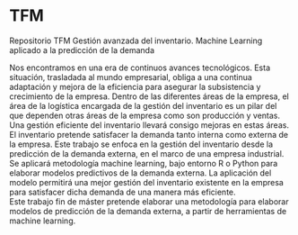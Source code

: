 # TFM
Repositorio TFM Gestión avanzada del inventario. Machine Learning aplicado a la predicción de la demanda

Nos encontramos en una era de continuos avances tecnológicos. Esta situación, trasladada al mundo empresarial, obliga a una continua adaptación y mejora de la eficiencia para asegurar la subsistencia y crecimiento de la empresa. 
Dentro de las diferentes áreas de la empresa, el área de la logística encargada de la gestión del inventario es un pilar del que dependen otras áreas de la empresa como son producción y ventas. Una gestión eficiente  del inventario llevará consigo mejoras en estas áreas.
El inventario pretende satisfacer la demanda tanto interna como externa de la empresa. Este trabajo se enfoca en la gestión del inventario desde la predicción de la demanda externa, en el marco de una empresa industrial.   
Se aplicará metodología machine learning, bajo entorno R o Python para elaborar modelos predictivos de la demanda externa. La aplicación del modelo permitirá una mejor gestión del inventario existente en la empresa para satisfacer dicha demanda de una manera más eficiente.  
Este trabajo fin de máster pretende elaborar una metodología para elaborar modelos de predicción de la demanda externa, a partir de herramientas de machine learning.
